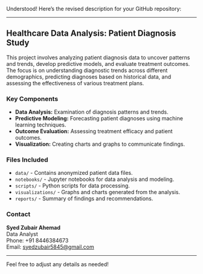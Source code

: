 Understood! Here’s the revised description for your GitHub repository:

---

## Healthcare Data Analysis: Patient Diagnosis Study

This project involves analyzing patient diagnosis data to uncover patterns and trends, develop predictive models, and evaluate treatment outcomes. The focus is on understanding diagnostic trends across different demographics, predicting diagnoses based on historical data, and assessing the effectiveness of various treatment plans.

### Key Components
- **Data Analysis:** Examination of diagnosis patterns and trends.
- **Predictive Modeling:** Forecasting patient diagnoses using machine learning techniques.
- **Outcome Evaluation:** Assessing treatment efficacy and patient outcomes.
- **Visualization:** Creating charts and graphs to communicate findings.

### Files Included
- `data/` - Contains anonymized patient data files.
- `notebooks/` - Jupyter notebooks for data analysis and modeling.
- `scripts/` - Python scripts for data processing.
- `visualizations/` - Graphs and charts generated from the analysis.
- `reports/` - Summary of findings and recommendations.

### Contact

**Syed Zubair Ahemad**  
Data Analyst  
Phone: +91 8446384673  
Email: [syedzubair5845@gmail.com](mailto:syedzubair5845@gmail.com)

---

Feel free to adjust any details as needed!
